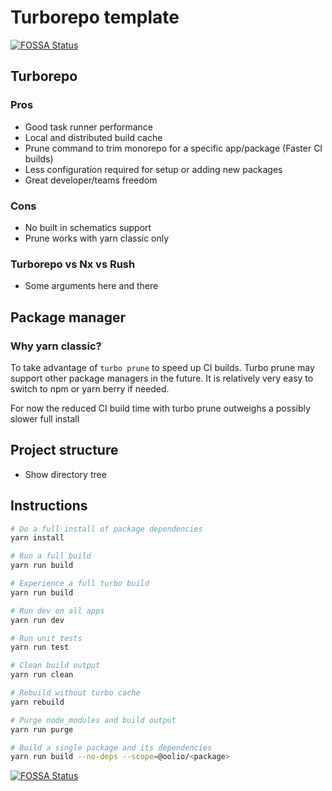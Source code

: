 # Turborepo template

[![FOSSA Status](https://app.fossa.com/api/projects/git%2Bgithub.com%2Fhitz-group%2Fmonorepo.svg?type=shield)](https://app.fossa.com/projects/git%2Bgithub.com%2Fhitz-group%2Fmonorepo?ref=badge_shield)

## Turborepo

### Pros

- Good task runner performance
- Local and distributed build cache
- Prune command to trim monorepo for a specific app/package (Faster CI builds)
- Less configuration required for setup or adding new packages
- Great developer/teams freedom

### Cons

- No built in schematics support
- Prune works with yarn classic only

### Turborepo vs Nx vs Rush

- Some arguments here and there

## Package manager

### Why yarn classic?

To take advantage of `turbo prune` to speed up CI builds. Turbo prune may support other package managers in the future. It is relatively very easy to switch to npm or yarn berry if needed.

For now the reduced CI build time with turbo prune outweighs a possibly slower full install

## Project structure

- Show directory tree

## Instructions

```bash
# Do a full install of package dependencies
yarn install

# Run a full build
yarn run build

# Experience a full turbo build
yarn run build

# Run dev on all apps
yarn run dev

# Run unit tests
yarn run test

# Clean build output
yarn run clean

# Rebuild without turbo cache
yarn rebuild

# Purge node_modules and build output
yarn run purge

# Build a single package and its dependencies
yarn run build --no-deps --scope=@oolio/<package>
```

[![FOSSA Status](https://app.fossa.com/api/projects/git%2Bgithub.com%2Fhitz-group%2Fmonorepo.svg?type=large)](https://app.fossa.com/projects/git%2Bgithub.com%2Fhitz-group%2Fmonorepo?ref=badge_large)
